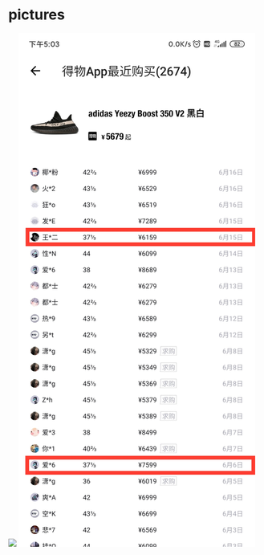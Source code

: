 # pictures
![](C:/Users/gentl/Pictures/du/p1.png)
![](https://github.com/LuYang19/pictures/blob/master/p1.png?raw=true)
